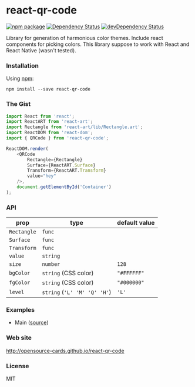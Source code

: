 # react-qr-code

[![npm package](https://badge.fury.io/js/react-qr-code.svg)](https://www.npmjs.org/package/react-qr-code)
[![Dependency Status](https://david-dm.org/opensource-cards/react-qr-code.svg)](https://david-dm.org/opensource-cards/react-qr-code)
[![devDependency Status](https://david-dm.org/opensource-cards/react-qr-code/dev-status.svg)](https://david-dm.org/opensource-cards/react-qr-code#info=devDependencies)

Library for generation of harmonious color themes. Include react components for picking colors. This library suppose to work with React and React Native (wasn't tested).

### Installation

Using [npm](https://www.npmjs.com/):

```
npm install --save react-qr-code
```

### The Gist

```javascript
import React from 'react';
import ReactART from 'react-art';
import Rectangle from 'react-art/lib/Rectangle.art';
import ReactDOM from 'react-dom';
import { QRCode } from 'react-qr-code';

ReactDOM.render(
	<QRCode
		Rectangle={Rectangle}
		Surface={ReactART.Surface}
		Transform={ReactART.Transform}
		value="hey"
	/>,
	document.getElementById('Container')
);
```

### API

prop        | type                         | default value
------------|------------------------------|--------------
`Rectangle` | `func`                       |
`Surface`   | `func`                       |
`Transform` | `func`                       |
`value`     | `string`                     |
`size`      | `number`                     | `128`
`bgColor`   | `string` (CSS color)         | `"#FFFFFF"`
`fgColor`   | `string` (CSS color)         | `"#000000"`
`level`     | `string` (`'L' 'M' 'Q' 'H'`) | `'L'`

### Examples

* Main ([source](https://github.com/opensource-cards/react-qr-code/tree/master/examples/main))

### Web site

http://opensource-cards.github.io/react-qr-code

### License

MIT
